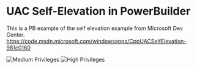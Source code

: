 # UAC Self-Elevation in PowerBuilder

This is a PB example of the self elevation example from Microsoft Dev Center.
https://code.msdn.microsoft.com/windowsapps/CppUACSelfElevation-981c0160

![Medium Privileges](https://raw.githubusercontent.com/devbar/PB-Handle-Privileges/master/screenshots/Medium.png "Medium Privileges")
![High Privileges](https://raw.githubusercontent.com/devbar/PB-Handle-Privileges/master/screenshots/High.png "High Privileges")
